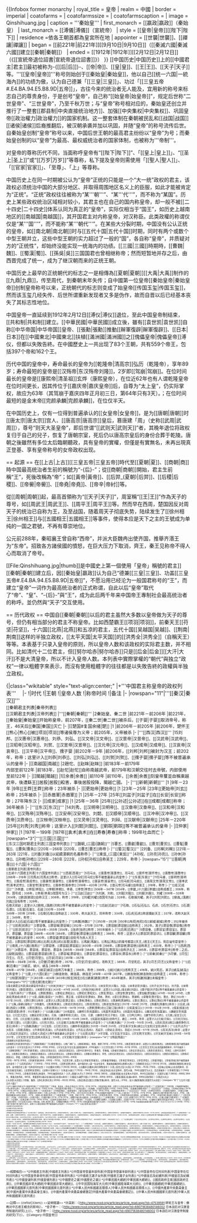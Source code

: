 {{Infobox former monarchy
| royal_title = 皇帝
| realm = 中國
| border = imperial
| coatofarms =
| coatofarmssize =
| coatofarmscaption = 
| image = Qinshihuang.jpg
| caption = '''秦始皇'''
| first_monarch = [[嬴政|嬴政]]（秦始皇）
| last_monarch = [[溥儀|溥儀]]（宣統帝）
| style = [[皇帝|皇帝]][[陛下|陛下]]
| residence =依各王朝首都為皇宮所在地
| appointer = [[世襲|世襲]]、[[禪讓|禪讓]]
| began = [[前221年|前221年]][[9月10日|9月10日]]（[[秦滅六國|秦滅六國]]建立[[秦朝|秦朝]]）
| ended = [[1912年|1912年]][[2月12日|2月12日]]（《[[宣統帝退位詔書|宣統帝退位詔書]]》）
}}
[[中国历史|中国历史]]上的[[中國君主|君主]]最初被称为-{[[后|后]]}-、[[帝|帝]]、[[皇|皇]]、[[王|王]]、[[天子|天子]]等。'''[[皇帝|皇帝]]'''称号则始创于[[秦始皇|秦始皇]]，他以自己[[统一六国|一統海內]]的功绩为傲，认为自己德兼「[[三皇|三皇]]」、功过「[[三皇五帝#.E4.BA.94.E5.B8.9D|五帝]]」，古往今来的统治者无人能及，宜用新的称号来标志自己的尊贵身份，于是创号“皇帝”，自己称“[[始皇帝|始皇帝]]”，规定后世称“二世皇帝”、“三世皇帝”，乃至千秋万世；与“皇帝”称号相对应的，秦始皇还创立并推行了一整套[[郡县制|中央直接统治地方]]、加强[[中央集权|中央集权]]、巩固皇帝[[政治權力|政治權力]]的国家机制。这一整套体制在秦朝被民乱和[[战国|战国]][[诸侯|诸侯]]后裔推翻后，被汉朝承袭并加以巩固，并随“皇帝”的称号流传后世。自秦始皇创制“皇帝”称号以来，中国后世王朝的最高君主纷纷以“皇帝”为号；而秦始皇创制的以“皇帝”为最高、最权威统治者的国家体制，也被称为'''帝制'''。

对皇帝的尊称历代不同，当面称呼皇帝有“[[陛下|陛下]]”、「[[皇上|皇上]]」、“[[圣上|圣上]]”或“[[万岁|万岁]]”等尊称，私下提及皇帝则需使用「[[聖人|聖人]]」、「[[官家|官家]]」、「至尊」、「上」等尊称。

中国历史上在同一时期被公认为“皇帝”正统的只能是一个“大一统”政权的君主，该政权必须统治中国的大部分地区、并取得周围地区名义上的臣服，如此才能被肯定为“正统”。“正统”政权往往被称为“某'''朝'''”、“某'''代'''”，而不称为“某国”。历史上某些政权统治区域相对较小，其君主也在自己的国内称皇帝，却一般不被[[二十四史|二十四史]]体系认同为真正的“皇帝”，实际仅相当于“国王”，如历史上越南地区的[[南越国|南越国]]，其开国君主对内称皇帝，对汉称臣。此类政權的称谓仅仅是“某'''国'''”，而不能称“某'''朝代'''”。在某些大分裂时期，中国没有公认正统的皇帝，如[[南北朝|南北朝]]时与[[五代十国|五代十国]]时期，同时有两个或数个中型王朝并立，这些中型王朝的实力超过了一般的“国”，各自称“皇帝”，并质疑对方的“正统性”，却始终没能实现一统海内的功绩。[[三國|三國]]時期時，[[曹魏|魏]]、[[蜀漢|蜀]]、[[孫吳|吳]]三国国君也曾相继称帝；然而短暂地并存之后，由西晋完成了统一，成为了继汉朝而来的正统王朝。

中国历史上最早的正统朝代的标志之一是相傳為[[夏朝|夏朝]][[大禹|大禹]]制作的[[九鼎|九鼎]]，传至周代，到秦朝末年失传；自中國第一位皇帝[[秦始皇帝|秦始皇帝]]创制皇帝称号以来，正统朝代的标志则变成了始皇帝[[传国玉玺|传国玉玺]]，然而该玉玺几经失传、后世所谓重新发现者又多是伪作，故而自晋以后已经基本丧失了其标志性地位。

中国皇帝一直延续到1912年2月12日[[溥仪|溥仪]]退位，至此中国皇帝制结束，[[共和制|共和制]]建立。[[中華民國|中華民國]]成立後，雖有[[袁世凯|袁世凯]]自称[[中华帝国|中华帝国]]皇帝、[[張勳|張勳]]推動[[辮軍復辟|辮軍復辟]]、[[日本|日本]]在[[中國東北|中國東北]]扶植[[滿洲國|滿洲國]]之[[傀儡皇帝|傀儡皇帝]]溥仪，但都以失敗告終。在中國歷史上一共出现了83个王朝，共有559个帝王，包括397个帝和162个王。

历代中国的皇帝中，寿命最长的皇帝为[[乾隆帝|清高宗]]弘历（乾隆帝），享年89岁；寿命最短的皇帝是[[汉殇帝|东汉殇帝刘隆]]，2岁即[[驾崩|驾崩]]。在位时间最长的皇帝是[[康熙帝|清圣祖]]玄烨（康熙皇帝），在位近62年<ref>也有人谓乾隆皇帝在位时间更长，因其传位于[[嘉庆帝|嘉庆皇帝]]后，自尊为“太上皇”，仍实际掌权，故应为63年（其驾崩于嘉庆四年正月初三日，第64年只有3天）。</ref>；在位时间最短的是金末帝[[完颜承麟|完颜承麟]]，在位仅半天。

在中国历史上，仅有一位得到普遍承认的[[女皇帝|女皇帝]]，是为[[唐朝|唐朝]]时[[唐太宗|唐太宗]]宫人、[[唐高宗|唐高宗]]皇后，篡唐建「周」（史称[[武周|武周]]），尊号“则天大圣皇帝”，即后世谓“[[武则天|武则天]]”者，其晚年退位将政权复归于自己的兒子，恢复了唐朝宗室，死后仍以唐高宗皇后的身份合葬于乾陵。唐朝之後雖然有多位太后臨朝聽政，具有皇帝的實權，但僅是有實無名，未再出現真正登基、享有皇帝称号的女帝政权出现。

== 起源 ==
在[[上古|上古]][[三皇五帝|三皇五帝]]時代至[[夏朝|夏]]、[[商朝|商]]時中国最高统治者生前的稱號为“-{后}-”；從[[商朝|商朝]]開始，君主生前稱“王”，死後改稱為“帝”；如[[黃帝|黃帝]]、[[后羿_(夏朝)|后羿]]、[[后稷|后稷]]、[[帝嚳|帝嚳]]、[[帝堯|帝堯]]、[[帝辛|帝紂]]等。

從[[周朝|周朝]]起，最高首領称为“[[天子|天子]]”，周室稱“[[王|王]]”作為天子的尊号，如[[周武王|周武王]]、[[周平王|周平王]]等。然而早在西周，楚国因反对周天子的统治已自称为王，及至战国，随着周天子彻底失势，陆续发生了[[徐州相王|徐州相王]]与[[五國相王|五國相王]]等事件，使得本应是天下之主的王號成为单纯的一国之君號，不再有尊崇地位。

公元前288年，秦昭襄王曾自称“西帝”，并派大臣魏冉出使齐国，推舉齐湣王为“东帝”。招致各方諸侯國的憤怒，在巨大压力下取消，齊王，秦王见称帝不得人心而取消了帝号。

[[File:Qinshihuang.jpg|thumb]]是中國史上第一個使用「皇帝」稱號的君主]]
[[秦朝|秦朝]]建立后，因[[秦始皇|嬴政]]认为自己“德兼[[三皇|三皇]]、功盖[[三皇五帝#.E4.BA.94.E5.B8.9D|五帝]]”，不愿沿用已经沦为一般国君称号的“王”，而建立“皇帝”一词作为最高统治者的正式称谓，自此以后“皇帝”取代了“帝”、“皇”、“-{后}-”與“王”，成为此后两千年来中国帝王專制社会最高统治者的称呼。並仍然與“天子”交互使用。

== 历代政权 ==
中国自[[秦朝|秦朝]]以后的君主虽然大多数以皇帝做为天子的尊号，但仍有相当部分的君主不称皇帝。比如西楚霸王[[项羽|项羽]]，前秦天王[[苻坚|苻坚]]，十六国[[北燕|北燕]]和五凉的君主，五代十国[[吴越国|吴越]]、[[荆南|荆南]]这样的半独立政权，[[太平天国|太平天国]]的[[洪秀全|洪秀全]]（自稱天王）等等。本表基于只录入皇帝的原则，所以皇帝人数和该政权的实际君主数，并不相同。比如清代十二位君主，但[[努尔哈赤|努尔哈赤]]只是[[后金|后金]][[大汗|大汗]]不是大清皇帝，所以不计入皇帝人数。本列表中實際掌權的“朝代”與独立“政权”一律以粗體字來表示，而沒有使用粗體字的往往都是以失敗告終的政權與半独立政权。

{|class="wikitable" style="text-align:center;"
|+'''中国君主称皇帝的政权列表'''　
|-
!|时代
!|王朝
!|皇帝人数
!|称帝时间
!|备注
|-
|rowspan="11"|'''[[秦汉|秦汉]]'''<br><small>[[秦朝君主列表|秦帝列表]]<br>[[汉朝君主列表|汉帝列表]]
|'''[[秦朝|秦朝]]'''
|2<ref>秦始皇、秦二世</ref>
|前221年－前206年
|前221年，[[秦始皇|秦始皇]]开始称皇帝，前207年，[[秦二世|秦二世]]被杀后，[[子婴|子婴]]取消帝号，称王，46天后[[秦国|秦国]]灭亡
|-
|[[楚国#复国余绪|楚]]
|1
|前206年－前205年
|前206年，楚怀王[[熊心|熊心]]被[[项羽|项羽]]等诸侯尊为义帝；前205年，义帝被杀
|-
|'''[[西汉|西汉]]'''
|15<ref>刘邦、[[汉惠帝|汉惠帝]]、刘恭、刘弘、[[汉文帝|汉文帝]]、[[汉景帝|汉景帝]]、[[汉武帝|汉武帝]]、[[汉昭帝|汉昭帝]]、刘贺、[[汉宣帝|汉宣帝]]、[[汉元帝|汉元帝]]、[[汉成帝|汉成帝]]、[[汉哀帝|汉哀帝]]、[[汉平帝|汉平帝]]、孺子婴</ref>
|前202年－9年
|前206年，[[刘邦|刘邦]]被封为汉王；前202年，称帝；这里计入[[刘恭|刘恭]]、[[刘弘|刘弘]]、[[刘贺|刘贺]]、[[孺子婴|孺子婴]]等不被普遍承认的皇帝
|-
|[[南越国|南越]]
|2<ref>趙佗、[[赵眜|赵眜]]</ref>
|前183年－前179年<br>内部至前122年
|前183年，[[赵佗|赵佗]]自称南越武帝，前179年和汉朝交往时去帝號，内部使用至前122年
|-
|[[閩越|閩越]]
|1<ref>[[余善|余善]]</ref>
|前110年
|前110年，[[余善|余善]]刻皇帝璽並自稱東越武帝，後遭繇王[[居股|居股]]殺害，事後居股投降，閩越亡國。
|-
|'''[[新朝|新朝]]'''
|1
|9年－23年
|9年[[王莽|王莽]]称帝；23年被杀
|-
|[[更始帝|更始帝]]
|1
|23年－25年
|23年[[更始帝|刘玄]]称帝；25年被杀
|-
|[[赤眉軍|赤眉軍]]
|1
|25年－27年
|25年[[刘盆子|刘盆子]]在[[长安|长安]]称帝；27年降东汉
|-
|[[成家|成家]]
|1
|25年－36年
|25年[[公孙述|公孙述]]在[[成都|成都]]称帝；36年被杀
|-
|'''[[东汉|东汉]]'''
|14<ref>刘秀、[[汉明帝|汉明帝]]、[[汉章帝|汉章帝]]、[[汉和帝|汉和帝]]、[[汉殇帝|汉殇帝]]、[[汉安帝|汉安帝]]、刘懿、[[汉顺帝|汉顺帝]]、[[汉冲帝|汉冲帝]]、[[汉质帝|汉质帝]]、[[汉桓帝|汉桓帝]]、[[汉灵帝|汉灵帝]]、刘辩、[[汉献帝|汉献帝]]</ref>
|25年－220年
|25年[[刘秀|刘秀]]称帝；这里计入[[刘懿|刘懿]]、[[劉辯|劉辯]]等不被普遍承认的皇帝
|-
|[[仲家|仲家]]
|1
|197年－199年
|197年[[袁术|袁术]]在[[寿春|寿春]]称帝；199年吐血而亡
|-
|rowspan="3"|'''[[三国|三国]]'''<br><small>[[东汉三国时期君主列表|三国皇帝列表]]
|'''[[魏朝_(三國)|魏朝]]'''
|5<ref>曹丕、[[曹叡|曹叡]]、[[曹芳|曹芳]]、[[曹髦|曹髦]]、[[曹奂|曹奂]]</ref>
|220年－266年
|220年，[[曹丕|曹丕]]称帝
|-
|'''[[蜀汉|蜀汉]]'''
|2<ref>刘备、[[刘禅|刘禅]]</ref>
|221年－263年
|221年，[[刘备|刘备]]以延續漢朝的名義称帝
|-
|'''[[東吳_(三國)|東吳]]'''
|4<ref>孙权、[[孙亮|孙亮]]、[[孙休|孙休]]、[[孙皓|孙皓]]</ref>
|229年－280年
|222年，[[孙权|孙权]]自称吴王；229年，称帝
|-
|rowspan="15"|'''[[晋朝|两晋]][[十六国|十六国]]'''<br><small>[[晋朝君主列表|晋帝列表]]<br>[[五胡十六国君主列表|十六国皇帝列表]]
|'''[[西晋|西晋]]'''
|5<ref>司马炎、[[晋惠帝|晋惠帝]]、司马伦、[[晋怀帝|晋怀帝]]、[[晋愍帝|晋愍帝]]</ref>
|266年－316年
|[[司馬炎|司馬炎]]称帝，这里计入[[司马伦|司马伦]]等不被普遍承认的皇帝
|-
|'''[[东晋|东晋]]'''
|11<ref>司马睿、[[晋明帝|晋明帝]]、[[晋成帝|晋成帝]]、[[晋康帝|晋康帝]]、[[晋穆帝|晋穆帝]]、[[晋哀帝|晋哀帝]]、[[司马奕|司马奕]]、[[晋简文帝|晋简文帝]]、[[晋孝武帝|晋孝武帝]]、[[晋安帝|晋安帝]]、[[晋恭帝|晋恭帝]]</ref>
|318年－420年
|317年，[[晉元帝|司马睿]]自称晋王；318年，称帝
|-
|'''[[成汉|成汉]]'''
|5<ref>李雄、[[李班|李班]]、[[李期|李期]]、李寿、[[李势|李势]]</ref>
|306年－347年
|304年，[[李雄_(十六國)|李雄]]自称成都王；306年，称帝，国号成；338年，[[李寿|李寿]]改国号为汉
|-
|'''[[汉赵|汉赵]]'''
|5<ref>刘渊、刘和、[[刘聪|刘聪]]、[[刘粲|刘粲]]、刘曜</ref>
|308年－328年
|304年，[[劉淵|劉淵]]自称汉王；308年，称帝；319年，[[刘曜|刘曜]]改国号为赵；328年，石勒擒刘曜，其子[[刘熙|刘熙]]、[[劉胤_(漢趙)|刘胤]]没有称帝；329年，<br>石勒灭前赵；这里计入[[劉和_(漢趙)|刘和]]等不被普遍承认的皇帝
|-
|'''[[后赵|后赵]]'''
|7<ref>石勒、[[石弘|石弘]]、石虎、[[石世|石世]]、[[石遵|石遵]]、[[石鉴|石鉴]]、石祗</ref>
|330年－334年<br>349年－351年
|319年，[[石勒|石勒]]自称赵王；330年，称大赵天王，同年称帝；334年，[[石虎|石虎]]称居摄赵天王；337年，改称大赵天王；349年，称帝；<br>这里计入[[石祗|石祗]]等不被普遍承认的皇帝
|-
|'''[[冉魏|冉魏]]'''
|1
|350年－352年
|350年[[冉闵|冉闵]]在[[邺城|邺城]]称帝；352年被杀
|-
|'''[[前燕|前燕]]'''
|2<ref>慕容儁、[[慕容暐|慕容暐]]</ref>
|352年－370年
|337年，[[慕容皝|慕容皝]]自称燕王；352年，其子[[慕容儁|慕容儁]]称帝
|-
|'''[[前凉|前凉]]'''
|1
|354年－355年
|354年，[[张祚|张祚]]称帝；355年被杀
|-
|'''[[后燕|后燕]]'''
|5<ref>慕容垂、[[慕容宝|慕容宝]]、慕容详、慕容麟、慕容盛</ref>
|386年－400年
|384年，[[慕容垂|慕容垂]]自称燕王；386年，称帝；这里计入[[慕容詳|慕容详]]、[[慕容麟|慕容麟]]等不被普遍承认的皇帝；400年，[[慕容盛|慕容盛]]自贬号为庶人天王；<br>之后，[[慕容熙|慕容熙]]和[[北燕|北燕]]的[[高雲|高雲]]、[[馮跋|馮跋]]、[[馮弘|馮弘]]的尊号都是[[天王_(君主)|天王]]，死后谥号是皇帝
|-
|'''[[南燕_(十六國)|南燕]]'''
|2<ref>慕容德、[[慕容超|慕容超]]</ref>
|400年－410年
|398年，[[慕容德|慕容德]]自称燕王；400年，称帝
|-
|'''[[西燕|西燕]]'''
|4<ref>慕容冲、慕容瑶、慕容忠、慕容永</ref>
|385年－394年
|384年，[[慕容泓|慕容泓]]自称济北王；385年，[[慕容冲|慕容冲]]称帝；之后，[[段随|段随]]、[[慕容顗|慕容顗]]称王，[[慕容瑤|慕容瑶]]、[[慕容忠|慕容忠]]、[[慕容永|慕容永]]称帝 
|-
|'''[[前秦|前秦]]'''
|5<ref>苻健、[[苻生|苻生]]、苻丕、[[苻登|苻登]]、[[苻崇|苻崇]]</ref>
|351年－357年<br>385年－394年
|351年，[[苻健|苻健]]称帝；357年，[[苻坚|苻坚]]即位，改称天王；385年，苻坚死后，其子[[苻丕|苻丕]]又称皇帝
|-
|'''[[后秦|后秦]]'''
|3<ref>姚苌、姚兴、姚泓</ref>
|386年－399年<br>416年－417年
|384年，[[姚苌|姚苌]]自称万年秦王；386年，称帝；399年，[[姚兴|姚兴]]改称天王；416年，姚兴死后，其子[[姚泓|姚泓]]又称皇帝
|-
|'''[[夏_(十六国)|夏]]'''
|3<ref>赫连勃勃、赫连昌、赫连定</ref>
|418年－431年
|407年，[[赫连勃勃|赫连勃勃]]自称夏王；418年，称帝
|-
|'''[[桓楚|桓楚]]'''
|1
|403年－404年
|403年[[桓玄|桓玄]]在[[建康|建康]]称帝；404年被杀，其子[[桓謙|桓謙]]未稱皇帝
|-
|rowspan="11"|'''[[南北朝|南北朝]]'''<br><small>[[南北朝君主列表|南北朝皇帝列表]]
|'''[[刘宋|刘宋]]'''
|10<ref>刘裕、[[刘义符|刘义符]]、[[宋文帝|刘义隆]]、刘劭、[[宋孝武帝|刘骏]]、[[刘子业|刘子业]]、刘子勋、[[宋明帝|刘彧]]、[[劉昱|劉昱]]、[[宋顺帝|刘准]]</ref>
|420年－479年
|420年，[[刘裕|刘裕]]称帝；这里计入[[刘劭_(南北朝)|刘劭]]、[[劉子勛|刘子勋]]等不被普遍承认的皇帝
|-
|'''[[南齐|南齐]]'''
|7<ref>萧道成、[[萧赜|萧赜]]、[[萧昭业|萧昭业]]、[[萧昭文|萧昭文]]、[[萧鸾|萧鸾]]、[[萧宝卷|萧宝卷]]、[[萧宝融|萧宝融]]</ref>
|479年－502年
|479年，[[萧道成|萧道成]]称帝
|-
|'''[[梁_(南朝)|南梁]]'''
|10<ref>萧衍、萧正德、[[梁简文帝|萧纲]]、萧栋、萧欢、[[梁元帝|萧绎]]、萧渊明、[[梁敬帝|萧方智]]、萧庄、萧纪</ref>
|502年－557年
|502年，[[萧衍|萧衍]]称帝；这里计入[[萧正德|萧正德]]、[[萧栋|萧栋]]、[[萧欢|萧欢]]、[[萧渊明|萧渊明]]、[[萧庄|萧庄]]、[[萧纪|萧纪]]等不被普遍承认的皇帝
|-
|'''[[陳_(南朝)|南陈]]'''
|5<ref>陈霸先、[[陈蒨|陈蒨]]、[[陈伯宗|陈伯宗]]、[[陈顼|陈顼]]、[[陈叔宝|陈叔宝]]</ref>
|557年－589年
|557年，[[陈霸先|陈霸先]]称帝
|-
|[[后梁_(南朝)|西梁]]
|3<ref>萧察、[[萧岿|萧岿]]、[[萧琮|萧琮]]</ref>
|555年－587年
|555年，[[萧察|萧察]]在[[江陵|江陵]]称帝
|-
|[[侯漢|侯汉]]
|1
|551年－552年
|551年，[[侯景|侯景]]在[[建康|建康]]称帝；552年被杀
|-
|'''[[北魏|北魏]]'''
|20<ref>拓跋珪、[[魏明元帝|拓跋嗣]]、[[拓跋焘|拓跋焘]]、[[拓跋余|拓跋余]]、[[魏文成帝|拓跋濬]]、[[魏献文帝|拓跋弘]]、[[元宏|元宏]]、[[魏宣武帝|元恪]]、元愉、[[魏孝明帝|元诩]]、元钊、元婴、[[魏孝庄帝|元子攸]]、元颢、[[元晔|元晔]]、[[魏节闵帝|元恭]]、[[元朗_(安定王)|元朗]]、元悦、[[元法僧|元法僧]]、[[魏孝武帝|元修]]</ref>
|398年－534年
|386年，[[拓跋珪|拓跋珪]]自称代王、魏王；398年，称帝；这里计入[[元愉|元愉]]、[[元钊|元钊]]、[[元婴|元婴]]、[[元颢|元颢]]、[[元悦|元悦]]、[[元法僧|元法僧]]等不被普遍承认的皇帝
|-
|'''[[东魏|东魏]]'''
|1
|534年－550年
|534年，[[高欢|高欢]]拥立[[魏孝静帝|元善见]]称帝
|-
|'''[[西魏|西魏]]'''
|3<ref>元宝炬、[[元钦|元钦]]、[[魏恭帝|拓跋廓]]</ref>
|535年－556年
|535年，[[宇文泰|宇文泰]]拥立[[元宝炬|元宝炬]]称帝
|-
|'''[[北齐|北齐]]'''
|8<ref>高洋、[[高殷|高殷]]、[[齐孝昭帝|高演]]、[[齐武成帝|高湛]]、[[齐后主|高纬]]、高延宗、[[齊幼主|高恒]]、高绍义</ref>
|550年－577年
|550年，[[高洋|高洋]]称帝；这里计入[[高延宗|高延宗]]、[[高绍义|高绍义]]等不被普遍承认的皇帝
|-
|'''[[北周|北周]]'''
|4<ref>宇文毓、[[宇文邕|宇文邕]]、[[宇文赟|宇文赟]]、[[宇文阐|宇文阐]]</ref>
|559年－581年
|557年，[[宇文觉|宇文觉]]自称大周天王；559年，[[宇文毓|宇文毓]]称帝
|-
|rowspan="14"|'''[[隋唐|隋唐]]'''<br><small>[[隋朝君主列表|隋帝列表]]<br>[[唐朝君主列表|唐帝列表]]
|'''[[隋朝|隋朝]]'''
|5<ref>[[杨坚|杨坚]]、[[杨广|杨广]]、[[杨侑|杨侑]]、杨浩、杨侗</ref>
|581年－619年
|581年，[[杨坚|杨坚]]称帝；这里计入[[杨浩|杨浩]]、[[杨侗|杨侗]]等不被普遍承认的皇帝
|-
|[[宇文化及|许]]
|1
|618年－619年
|618年，[[宇文化及|宇文化及]]废杨浩称帝；619年被杀
|-
|[[王世充|郑]]
|1
|619年－621年
|619年，[[王世充|王世充]]在洛阳废杨侗称帝；621年被杀
|-
|'''[[唐朝|唐朝]]'''
|26<ref>[[李渊|李渊]]、[[唐太宗|唐太宗]]、[[唐高宗|唐高宗]]、[[唐中宗|唐中宗]]、李重茂、李重福、[[唐睿宗|唐睿宗]]、[[唐玄宗|唐玄宗]]、[[唐肃宗|唐肃宗]]、李承宏、[[唐代宗|唐代宗]]、[[唐德宗|唐德宗]]、[[唐顺宗|唐顺宗]]、[[唐宪宗|唐宪宗]]、[[唐穆宗|唐穆宗]]、[[唐敬宗|唐敬宗]]、李悟、[[唐文宗|唐文宗]]、[[唐武宗|唐武宗]]、[[唐宣宗|唐宣宗]]、[[唐懿宗|唐懿宗]]、[[唐僖宗|唐僖宗]]、李煴、[[唐昭宗|唐昭宗]]、李裕、[[李柷|唐昭宣帝]]</ref>
|618年－690年<br>705年－907年
|618年，[[李渊|李渊]]称帝；690年－705年，为武周王朝；这里计入[[李重茂|李重茂]]、[[李重福|李重福]]、[[李承宏|李承宏]]、[[李悟|李悟]]、[[李熅|李煴]]、[[李𥙿|李𥙿]]等不被普遍承认的皇帝
|-
|'''[[武周|武周]]'''
|1
|690年－705年
|690年，[[武瞾|武瞾]]称帝，是中国历史上第一位女性皇帝，駕崩後政權改回[[唐朝|大唐]]
|-
|[[陳碩真|文佳]]
|1
|653年
|653年，[[陳碩真|陳碩真]]称文佳皇帝，是中国历史上第一位称皇帝的女性
|-
|[[白鐵余|光明]]
|1
|683年
|683年，[[白鐵余|白鐵余]]称光明聖皇帝
|-
|[[燕_(安史之乱)|大燕]]
|4
|756年－763年
|756年，[[安禄山|安禄山]]在洛阳称帝，历[[安庆绪|安庆绪]]、[[史思明|史思明]]、[[史朝义|史朝义]]
|-
|[[朱泚|大秦]]
|1
|783年－784年
|783年，[[朱泚|朱泚]]在长安称帝，国号大秦，784年该国号为大汉，后兵败被杀
|-
|[[李希烈|楚]]
|1
|784年－786年
|784年，[[李希烈|李希烈]]称楚帝，786年被部将所杀
|-
|[[齐_(黄巢)|大齐]]
|1
|880年－884年
|880年，[[黄巢|黄巢]]在长安称大齐皇帝，884年兵败而死
|-
|无国号记载
|1
|885年－888年
|884年，黄巢兵败而死，885年，黄巢部将[[秦宗权|秦宗权]]在蔡州称帝
|-
|[[董昌|大越罗平国]]
|1
|895年－896年
|895年，[[董昌|董昌]]在越州称帝，896年兵败而死
|-
|[[南诏|大礼]]<br/>[[大封民|大封民]]
|3<ref>世隆、隆舜、[[舜化真|舜化真]]</ref>
|859年－902年
|859年，[[南诏|南诏]]国王[[世隆|世隆]]称帝，国号大礼；878年，其子[[隆舜|隆舜]]改国号为大封民
|-
|rowspan="16"|'''[[五代十国|五代十国]]'''<br><small>[[五代十国君主列表|五代十国皇帝列表]]
|'''[[后梁|后梁]]'''
|3<ref>朱温、朱友珪、[[朱友贞|朱友贞]]</ref>
|907年－923年
|907年，[[朱温|朱温]]称帝；这里计入[[朱友珪|朱友珪]]等不被普遍承认的皇帝
|-
|'''[[后唐|后唐]]'''
|4<ref>李存勖、[[李嗣源|李嗣源]]、[[李从厚|李从厚]]、[[李从珂|李从珂]]</ref>
|923年－936年
|923年，[[李存勖|李存勖]]称帝
|-
|'''[[后晋|后晋]]'''
|2<ref>石敬瑭、[[石重贵|石重贵]]</ref>
|936年－946年
|936年，[[石敬瑭|石敬瑭]]称帝
|-
|'''[[后汉|后汉]]'''
|2<ref>刘知远、[[刘承祐|刘承祐]]</ref>
|947年－950年
|947年，[[刘知远|刘知远]]称帝
|-
|'''[[后周|后周]]'''
|3<ref>[[郭威|郭威]]、[[柴荣|柴荣]]、[[柴宗训|柴宗训]]</ref>
|951年－960年
|951年，[[郭威|郭威]]称帝
|-
|'''[[北汉|北汉]]'''
|4<ref>刘崇、[[刘承钧|刘承钧]]、[[刘继恩|刘继恩]]、[[刘继元|刘继元]]</ref>
|951年－979年
|951年，[[劉旻|刘崇]]称帝
|-
|[[燕_(五代)|燕]]
|1
|911年－913年
|911年，[[刘守光|刘守光]]称帝，913年兵败被李存勖所杀
|-
|'''[[吴_(十国)|吴]]'''
|1
|927年－937年
|902年，唐朝封为[[杨行密|杨行密]]为吴王；919年，[[杨隆演|杨隆演]]自称大吴国王；927年，[[杨溥_(吴)|杨溥]]称帝
|-
|'''[[南唐|南唐]]'''
|2<ref>李昪、李璟</ref>
|937年－958年
|937年，[[李昪|李昪]]称帝；958年，[[李璟|李璟]]向后周称臣，自号唐国主；971年，[[李煜|李煜]]再自贬江南国主
|-
|'''[[南汉|南汉]]'''
|4<ref>刘岩、[[刘玢|刘玢]]、[[刘晟|刘晟]]、[[刘鋹|刘鋹]]</ref>
|917年－971年
|917年，[[劉龑|刘岩]]称大越皇帝；次年改国号汉
|-
|'''[[前蜀|前蜀]]'''
|2<ref>王建、[[王衍_(前蜀)|王衍]]</ref>
|907年－925年
|907年，[[王建_(前蜀)|王建]]称帝
|-
|'''[[后蜀|后蜀]]'''
|2<ref>孟知祥、[[孟昶|孟昶]]</ref>
|934年－965年
|934年，[[孟知祥|孟知祥]]称帝
|-
|'''[[闽_(十国)|闽]]'''
|4<ref>王延钧、[[王继鹏|王继鹏]]、[[王延羲|王延羲]]、王延政</ref>
|933年－945年
|909年，[[王審知|王審知]]受后梁封为闽王；933年，[[王延钧|王延钧]]称帝
|-
|[[大长和|大长和]]
|3<ref>郑买嗣、[[郑仁旻|郑仁旻]]、[[郑隆亶|郑隆亶]]</ref>
|902年－927年
|[[郑买嗣|郑买嗣]]取代大封民
|-
|[[大天興|大天兴]]
|1
|927年－929年
|[[赵善政|赵善政]]取代大长和
|-
|[[大义宁|大义宁]]
|2
|929年－937年
|[[杨干真|杨干真]]取代大天兴，这里计入[[楊詔|楊詔]]等不被普遍承认的皇帝
|-
|rowspan="17"|'''[[宋辽金夏|宋辽金夏]]'''<br><small>[[宋朝君主列表|宋帝列表]]<br>[[辽朝君主列表|辽帝列表]]<br>[[金朝君主列表|金帝列表]]<br>[[西夏君主列表|西夏皇帝列表]] 
|'''[[北宋|北宋]]'''
|9<ref>赵匡胤、[[宋太宗|宋太宗]]、[[宋真宗|宋真宗]]、[[宋仁宗|宋仁宗]]、[[宋英宗|宋英宗]]、[[宋神宗|宋神宗]]、[[宋哲宗|宋哲宗]]、[[宋徽宗|宋徽宗]]、[[宋钦宗|宋钦宗]]</ref>
|960年－1127年
|960年，[[赵匡胤|赵匡胤]]称帝
|-
|'''[[南宋|南宋]]'''
|10<ref>赵构、赵旉、[[宋孝宗|宋孝宗]]、[[宋光宗|宋光宗]]、[[宋宁宗|宋宁宗]]、[[宋理宗|宋理宗]]、[[宋度宗|宋度宗]]、[[宋恭帝|宋恭帝]]、[[宋端宗|宋端宗]]、[[赵昺|赵昺]]</ref>
|1127年－1279年
|1127年，[[赵构|赵构]]称帝；这里计入[[赵旉|赵旉]]等不被普遍承认的皇帝
|-
|'''[[大契丹国|大契丹国]]'''
|5<ref>[[辽太祖|辽太祖]]、[[辽太宗|辽太宗]]、[[辽圣宗|辽圣宗]]、[[辽兴宗|辽兴宗]]、[[辽道宗|辽道宗]]</ref>
|916年－947年<br>983年－1066年
|916年，[[耶律阿保机|耶律阿保机]]称帝，建立[[大契丹国|大契丹国]]，947年，[[耶律德光|耶律德光]]将国号改为“大辽”，983年改回“大契丹”，1066年改为“大辽”。
|-
|'''[[辽朝|辽朝]]'''
|7<ref>[[辽太宗|辽太宗]]、[[辽世宗|辽世宗]]、[[辽穆宗|辽穆宗]]、[[辽景宗|辽景宗]]、[[辽圣宗|辽圣宗]]、[[辽道宗|辽道宗]]、[[辽天祚帝|辽天祚帝]]</ref>
|947年－983年<br>1066年－1125年
|947年，[[耶律德光|耶律德光]]将国号大契丹改为“大辽”，983年改回“大契丹”，1066年改为“大辽”。
|-
|'''[[西夏|西夏]]'''
|10<ref>李元昊、[[夏毅宗|夏毅宗]]、[[夏惠宗|夏惠宗]]、[[夏崇宗|夏崇宗]]、[[夏仁宗|夏仁宗]]、[[夏神宗|夏神宗]]、[[夏桓宗|夏桓宗]]、[[夏襄宗|夏襄宗]]、[[夏神宗|夏神宗]]、[[夏献宗|夏献宗]]、[[李睍|夏末主]]</ref>
|1038年－1227年
|1038年，[[元昊|元昊]]称帝
|-
|'''[[金朝|金朝]]'''
|10<ref>阿骨打、[[金太宗|金太宗]]、[[金熙宗|金熙宗]]、[[完颜亮|完颜亮]]、[[金世宗|金世宗]]、[[金章宗|金章宗]]、[[完颜永济|完颜永济]]、[[金宣宗|金宣宗]]、[[金哀宗|金哀宗]]、完颜承麟</ref>
|1115年－1234年
|1115年，[[完颜阿骨打|完颜阿骨打]]称帝；这里计入[[完颜承麟|完颜承麟]]等不被普遍承认的皇帝
|-
|[[北遼|北辽]]
|4
|1122年－1123年
|包括[[耶律淳|耶律淳]]、[[耶律定|耶律定]]、[[耶律雅里|耶律雅里]]、[[耶律朮烈|耶律朮烈]]
|-
|[[西辽|西辽]]
|4<ref>耶律大石、[[耶律夷列|耶律夷列]]、[[耶律直鲁古|耶律直鲁古]]、[[屈出律|屈出律]]</ref>
|1132年－1218年
|1132年，[[耶律大石|耶律大石]]称帝；这里计入[[屈出律|屈出律]]等不被普遍承认的皇帝
|-
|[[大理国|大理国]]
|23<ref>[[段思平|段思平]]、[[段思英|段思英]]、[[段思胄|段思胄]]、[[段思聪|段思聪]]、[[段素顺|段素顺]]、[[段素英|段素英]]、[[段素廉|段素廉]]、[[段素隆|段素隆]]、[[段素真|段素真]]、[[段素兴|段素兴]]、[[段思廉|段思廉]]、[[段廉义|段廉义]]、[[杨义贞|杨义贞]]、[[段寿辉|段寿辉]]、[[段正明|段正明]]、[[段正淳|段正淳]]、[[段和誉|段和誉]]、[[段正兴|段正兴]]、[[段智兴|段智兴]]、[[段智廉|段智廉]]、[[段智祥|段智祥]]、[[段祥兴|段祥兴]]、[[段兴智|段兴智]]</ref>
|937年－1094年<br>1096年－1253年
|[[段思平|段思平]]取代大义宁，1094年－1096年，为大中国
|-
|[[大中國_(國家)|大中国]]
|1
|1094年－1096年
|[[高昇泰|高昇泰]]所建
|-
|[[长其|天南]]
|1
|1049年－1053年
|[[侬智高|侬智高]]所建
|-
|[[兴辽|兴辽]]
|1
|1029年－1030年
|[[大延琳|大延琳]]在[[辽阳路|辽阳]]所建
|-
|[[大渤海|大渤海]]
|1
|1116年
|[[高永昌|高永昌]]在辽阳所建
|-
|[[奚_(萧干)|奚]]
|1
|1123年
|[[回離保|回離保]]所建
|-
|[[伪楚|大楚]]
|1
|1127年
|金朝拥立[[张邦昌|张邦昌]]的傀儡政权
|-
|[[刘齐|刘齐]]
|1
|1130年－1137年
|金朝拥立[[刘豫|刘豫]]的傀儡政权
|-
|[[东夏|东夏]]
|1
|1215年－1234年
|[[蒲鲜万奴|蒲鲜万奴]]在东北所建
|-
|rowspan="13"|'''[[元明清|元明清]]'''<br><small>[[元朝君主列表|元帝列表]]<br>[[明朝君主列表|明帝列表]]<br>[[清朝君主列表|清帝列表]]
|'''[[蒙古帝国|大蒙古国]]'''
|4<ref>[[元太祖|元太祖]]、[[元太宗|元太宗]]、[[元定宗|元定宗]]、[[元宪宗|元宪宗]]</ref>
|1206年－1260年
|1206年，[[铁木真|铁木真]]建国並稱帝，同时具备[[蒙古帝国|大蒙古国]]皇帝和大汗的双重尊号，1260年忽必烈即位称皇帝兼称大汗，1271年，[[忽必烈|忽必烈]]将汉语语境国号大蒙古国改为大元
|-
|'''[[元朝|元朝]]'''
|11<ref>[[元世祖|元世祖]]、[[元成宗|元成宗]]、[[元武宗|元武宗]]、[[元仁宗|元仁宗]]、[[元英宗|元英宗]]、[[元泰定帝|元泰定帝]]、[[元天顺帝|元天顺帝]]、[[元明宗|元明宗]]、[[元文宗|元文宗]]、[[元宁宗|元宁宗]]、[[元惠宗|元惠宗]]</ref>
|1260年－1368年
|1260年忽必烈即位称帝，兼称大汗。1271年，[[蒙古帝国|大蒙古国]]皇帝[[忽必烈|忽必烈]]建汉语国号“大元”，大蒙古国号在蒙古语中使用，1368年，[[元惠宗|元惠宗]]北逃，元朝灭亡
|-
|'''[[北元|北元]]'''
|3<ref>[[元惠宗|元惠宗]]、[[元昭宗|元昭宗]]、[[天元帝|元天元帝]]</ref>
|1368年－1388年
|1368年，[[元惠宗|元惠宗]]退回草原；1388年，[[北元|北元]]取消皇帝尊号
|-
|[[宋_(韓林兒)|韩宋]]
|1
|1355年－1366年
|1355年，[[韩林儿|韩林儿]]称帝
|-
|[[天完|天完]]
|1
|1351年－1360年
|1351年，[[徐壽輝|徐寿辉]]称帝
|-
|[[陈友谅|陈汉]]
|2
|1360年－1364年
|1360年，[[陈友谅|陈友谅]]称帝，传子[[陈理|陈理]]
|-
|[[明夏|明夏]]
|2
|1362年－1371年
|1362年，[[明玉珍|明玉珍]]称帝，传子[[明升|明升]]
|-
|'''[[明朝|明朝]]'''
|16<ref>[[明太祖|明太祖]]、[[明惠宗|明惠宗]]、[[明成祖|明成祖]]、[[明仁宗|明仁宗]]、[[明宣宗|明宣宗]]、[[明英宗|明英宗]]、[[明代宗|明代宗]]、[[明宪宗|明宪宗]]、[[明孝宗|明孝宗]]、[[明武宗|明武宗]]、[[明世宗|明世宗]]、[[明穆宗|明穆宗]]、[[明神宗|明神宗]]、[[明光宗|明光宗]]、[[明熹宗|明熹宗]]、[[明思宗|明思宗]]</ref>
|1368年－1644年  
|1368年，[[朱元璋|朱元璋]]称帝  
|-
|'''[[南明|南明]]'''
|4<ref>[[弘光帝|弘光帝]]、[[隆武帝|隆武帝]]、[[紹武帝|紹武帝]]、[[永曆帝|永曆帝]]</ref>
|1644年－1662年
|南明时期称皇帝者和称监国者众多，很多政权同时存在，称皇帝者一共四人，包括[[弘光帝|朱由崧]]、[[隆武帝|朱聿键]]、[[紹武帝|朱聿𨮁]]、[[永历帝|朱由榔]]。
|-
|[[大順_(政權)|大顺]]
|1
|1644年－1645年
|1644年，[[李自成|李自成]]称帝
|-
|[[大西|大西]]
|1
|1644年－1646年
|1644年，[[张献忠|张献忠]]称帝
|-
|[[吴周|吴周]]
|2
|1678年－1681年
|1678年，[[吴三桂|吴三桂]]称帝，同年崩传孙[[吳世璠|吳世璠]]。1681年首都昆明被清朝军队攻破，吳世璠兵敗自殺，吳周亡。
|-
|'''[[清朝|清朝]]'''
|11<ref>[[皇太极|皇太极]]、[[顺治帝|顺治帝]]、[[康熙帝|康熙帝]]、[[雍正帝|雍正帝]]、[[乾隆帝|乾隆帝]]、[[嘉庆帝|嘉庆帝]]、[[道光帝|道光帝]]、[[咸丰帝|咸丰帝]]、[[同治帝|同治帝]]、[[光绪帝|光绪帝]]、[[宣统帝|宣统帝]]</ref>
|1636年－1912年
|1636年，[[后金|后金]]大汗[[皇太极|皇太极]]定国号清朝，称帝
|-
|rowspan="2"|'''[[近代|近代]]'''
|[[中華帝國|中華帝國]]
|1
|1915年－1916年
|[[袁世凱|袁世凱]]称帝，还未对外正式宣布成立、袁世凯正式登基83天便以失败收场，于1916年6月6日逝世
|-
|[[滿州國|滿州國]]
|1
|1934年－1945年
|1932年[[大日本帝国|大日本帝国]]扶植[[溥仪|溥仪]]為執政；1934年正式稱帝
|-
|}

==相關條目==
*[[中國君主列表|中國君主列表]]
*[[中国皇帝登基年龄列表|中国皇帝登基年龄列表]]
*[[中国皇帝在位时间列表|中国皇帝在位时间列表]]
*[[中国皇帝寿命列表|中国皇帝寿命列表]]
*[[中國君王諸子女列表|中國君王諸子女列表]]
*[[中國皇后及妃嬪列表|中國皇后及妃嬪列表]]
*[[中國皇儲列表|中國皇储列表]]
*[[中國歷史之最|中國歷史之最]]
*[[中華民國大總統|中華民國大總統]]、[[國民政府主席|國民政府主席]]、[[中華民國非常大總統|中華民國非常大總統]]、[[中华民国陆海军大元帅|中華民國陸海軍大元帥]]、[[中華民國總統|中華民國總統]]、[[中華民國國家元首列表|中華民國國家元首列表]]
*[[中華人民共和國最高領導人|中華人民共和國最高領導人]]、[[中國共產黨中央委員會主席|中國共產黨中央委員會主席]]、[[中國共產黨中央委員會總書記|中國共產黨中央委員會總書記]]、[[中華人民共和國國家元首列表|中華人民共和國國家元首列表]]

==註釋==
{{reflist|33em}}
==延伸閱讀==
*孙英刚：〈[http://www.nssd.org/articles/article_read.aspx?id=47539591 转轮王与皇帝：佛教对中古君主概念的影响]〉。
*金子修一：〈[http://www.nssd.org/articles/article_read.aspx?id=69071838480146002 日本战后对汉唐皇帝制度的研究(上)]〉。
*金子修一：〈[http://www.nssd.org/articles/article_read.aspx?id=69071838480146002 日本战后对汉唐皇帝制度的研究(下)]〉。
[[Category:中国皇帝|]]